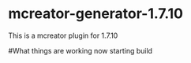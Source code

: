 # mcreator-generator-1.7.10

This is a mcreator plugin for 1.7.10

#What things are working now
starting build
